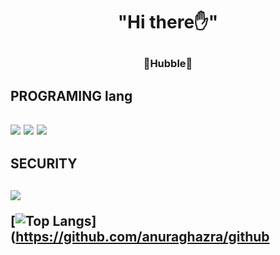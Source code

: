 <h1 align='center'> "Hi there✋️" </p>

<h3 align='center'> 🌌Hubble🌌 </p>

<h2> PROGRAMING lang <h2>
    <img src="https://img.shields.io/badge/Python-blue?style=flat&logo=Python&logoColor=white"/></a>
    <img src="https://img.shields.io/badge/C-yellow?style=flat&logo=C&logoColor=white"/></a>
   <img src="https://img.shields.io/badge/Rust-red?style=flat&logo=Rust&logoColor=white"/></a>

<h2> SECURITY <h2>
 <img src="https://img.shields.io/badge/Kali Linux-557C94?style=flat&logo=Kali Linux&logoColor=white"/></a>
 
[![Top Langs](https://github-readme-stats.vercel.app/api/top-langs/?Hubble06=anuraghazra&layout=compact)](https://github.com/anuraghazra/github
    
